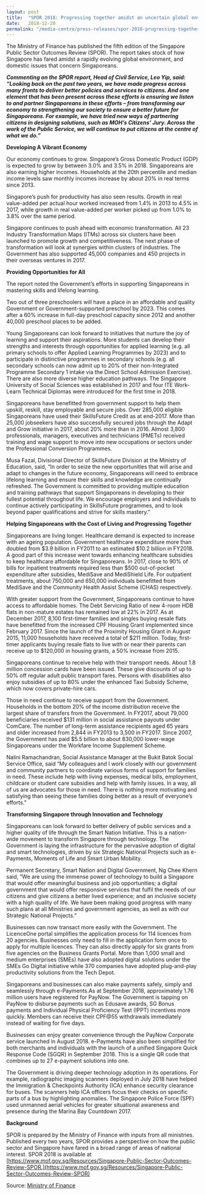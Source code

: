 ```yaml
---
layout: post
title:  "SPOR 2018: Progressing together amidst an uncertain global environment"
date:   2018-12-20
permalink: "/media-centre/press-releases/spor-2018-progressing-together-amidst-an-uncertain-global-environment"
---
```


The Ministry of Finance has published the fifth edition of the Singapore Public Sector Outcomes Review (SPOR). The report takes stock of how Singapore has fared amidst a rapidly evolving global environment, and domestic issues that concern Singaporeans.

_**Commenting on the SPOR report, Head of Civil Service, Leo Yip, said: “Looking back on the past two years, we have made progress across many fronts to deliver better policies and services to citizens. And one element that has been present across these efforts is ensuring we listen to and partner Singaporeans in these efforts – from transforming our economy to strengthening our society to ensure a better future for Singaporeans. For example, we have tried new ways of partnering citizens in designing solutions, such as MOH’s Citizens’ Jury. Across the work of the Public Service, we will continue to put citizens at the centre of what we do.”**_

**Developing A Vibrant Economy**

Our economy continues to grow. Singapore’s Gross Domestic Product (GDP) is expected to grow by between 3.0% and 3.5% in 2018. Singaporeans are also earning higher incomes. Households at the 20th percentile and median income levels saw monthly incomes increase by about 20% in real terms since 2013.

Singapore’s push for productivity has also seen results. Growth in real value-added per actual hour worked increased from 1.4% in 2013 to 4.5% in 2017, while growth in real value-added per worker picked up from 1.0% to 3.8% over the same period.

Singapore continues to push ahead with economic transformation. All 23 Industry Transformation Maps (ITMs) across six clusters have been launched to promote growth and competitiveness. The next phase of transformation will look at synergies within clusters of industries. The Government has also supported 45,000 companies and 450 projects in their overseas ventures in 2017.

**Providing Opportunities for All**

The report noted the Government’s efforts in supporting Singaporeans in mastering skills and lifelong learning.

Two out of three preschoolers will have a place in an affordable and quality Government or Government-supported preschool by 2023. This comes after a 60% increase in full-day preschool capacity since 2012 and another 40,000 preschool places to be added.

Young Singaporeans can look forward to initiatives that nurture the joy of learning and support their aspirations. More students can develop their strengths and interests through opportunities for applied learning (e.g. all primary schools to offer Applied Learning Programmes by 2023) and to participate in distinctive programmes in secondary schools (e.g. all secondary schools can now admit up to 20% of their non-Integrated Programme Secondary 1 intake via the Direct School Admission Exercise). There are also more diverse higher education pathways. The Singapore University of Social Sciences was established in 2017 and four ITE Work-Learn Technical Diplomas were introduced for the first time in 2018.

Singaporeans have benefitted from government support to help them upskill, reskill, stay employable and secure jobs. Over 285,000 eligible Singaporeans have used their SkillsFuture Credit as at end-2017. More than 25,000 jobseekers have also successfully secured jobs through the Adapt and Grow initiative in 2017, about 20% more than in 2016. Almost 3,800 professionals, managers, executives and technicians (PMETs) received training and wage support to move into new occupations or sectors under the Professional Conversion Programmes.

Musa Fazal, Divisional Director of SkillsFuture Division at the Ministry of Education, said, “In order to seize the new opportunities that will arise and adapt to changes in the future economy, Singaporeans will need to embrace lifelong learning and ensure their skills and knowledge are continually refreshed. The Government is committed to providing multiple education and training pathways that support Singaporeans in developing to their fullest potential throughout life. We encourage employers and individuals to continue actively participating in SkillsFuture programmes, and to look beyond paper qualifications and strive for skills mastery.”

**Helping Singaporeans with the Cost of Living and Progressing Together**

Singaporeans are living longer. Healthcare demand is expected to increase with an ageing population. Government healthcare expenditure more than doubled from $3.9 billion in FY2011 to an estimated $10.2 billion in FY2018. A good part of this increase went towards enhancing healthcare subsidies to keep healthcare affordable for Singaporeans. In 2017, close to 90% of bills for inpatient treatments required less than $500 out-of-pocket expenditure after subsidies, MediSave and MediShield Life. For outpatient treatments, about 750,000 and 650,000 individuals benefitted from MediSave and the Community Health Assist Scheme (CHAS) respectively.

With greater support from the Government, Singaporeans continue to have access to affordable homes. The Debt Servicing Ratio of new 4-room HDB flats in non-mature estates has remained low at 22% in 2017. As at December 2017, 8,100 first-timer families and singles buying resale flats have benefitted from the increased CPF Housing Grant implemented since February 2017. Since the launch of the Proximity Housing Grant in August 2015, 11,000 households have received a total of $211 million. Today, first-timer applicants buying resale flats to live with or near their parents can receive up to $120,000 in housing grants, a 50% increase from 2015.

Singaporeans continue to receive help with their transport needs. About 1.8 million concession cards have been issued. These give discounts of up to 50% off regular adult public transport fares. Persons with disabilities also enjoy subsidies of up to 80% under the enhanced Taxi Subsidy Scheme, which now covers private-hire cars.

Those in need continue to receive support from the Government. Households in the bottom 20% of the income distribution receive the largest share of transfers from the Government. In FY2017, about 79,000 beneficiaries received $131 million in social assistance payouts under ComCare. The number of long-term assistance recipients aged 65 years and older increased from 2,844 in FY2013 to 3,500 in FY2017. Since 2007, the Government has paid $5.5 billion to about 830,000 lower-wage Singaporeans under the Workfare Income Supplement Scheme.

Nalini Ramachandran, Social Assistance Manager at the Bukit Batok Social Service Office, said “My colleagues and I work closely with our government and community partners to coordinate various forms of support for families in need. These include help with living expenses, medical bills, employment, childcare or student care subsidies and help with family issues. In a way, all of us are advocates for those in need. There is nothing more motivating and satisfying than seeing these families doing better as a result of everyone’s efforts.”

**Transforming Singapore through Innovation and Technology**

Singaporeans can look forward to better delivery of public services and a higher quality of life through the Smart Nation Initiative. This is a nation-wide movement to transform Singapore through technology. The Government is laying the infrastructure for the pervasive adoption of digital and smart technologies, driven by six Strategic National Projects such as e-Payments, Moments of Life and Smart Urban Mobility.

Permanent Secretary, Smart Nation and Digital Government, Ng Chee Khern said, “We are using the immense power of technology to build a Singapore that would offer meaningful business and job opportunities; a digital government that would offer responsive services that fulfil the needs of our citizens and give citizens a better lived experience; and an inclusive society with a high quality of life. We have been making good progress with many such plans at all Ministries and government agencies, as well as with our Strategic National Projects.”

Businesses can now transact more easily with the Government. The LicenceOne portal simplifies the application process for 114 licences from 20 agencies. Businesses only need to fill in the application form once to apply for multiple licences. They can also directly apply for six grants from five agencies on the Business Grants Portal. More than 1,000 small and medium enterprises (SMEs) have also adopted digital solutions under the SMEs Go Digital initiative while 370 companies have adopted plug-and-play productivity solutions from the Tech Depot.

Singaporeans and businesses can also make payments safely, simply and seamlessly through e-Payments.As at September 2018, approximately 1.76 million users have registered for PayNow. The Government is tapping on PayNow to disburse payments such as Edusave awards, SG Bonus payments and Individual Physical Proficiency Test (IPPT) incentives more quickly. Members can receive their CPF@55 withdrawals immediately instead of waiting for five days.

Businesses can enjoy greater convenience through the PayNow Corporate service launched in August 2018. e-Payments have also been simplified for both merchants and individuals with the launch of a unified Singapore Quick Response Code (SGQR) in September 2018. This is a single QR code that combines up to 27 e-payment solutions into one.

The Government is driving deeper technology adoption in its operations. For example, radiographic imaging scanners deployed in July 2018 have helped the Immigration & Checkpoints Authority (ICA) enhance security clearance for buses. The scanners help ICA officers focus their checks on specific parts of a bus by highlighting anomalies. The Singapore Police Force (SPF) used unmanned aerial vehicles for greater situational awareness and presence during the Marina Bay Countdown 2017.

**Background**

SPOR is prepared by the Ministry of Finance with inputs from all ministries. Published every two years, SPOR provides a perspective on how the public sector and Singapore have fared in a broad range of areas of national interest. SPOR 2018 is available at [https://www.mof.gov.sg/Resources/Singapore-Public-Sector-Outcomes-Review-SPOR.](https://www.mof.gov.sg/Resources/Singapore-Public-Sector-Outcomes-Review-SPOR)

Source: [Ministry of Finance](https://www.mof.gov.sg/Newsroom/Press-Releases/spor-2018-progressing-together-amidst-an-uncertain-global-environment)



